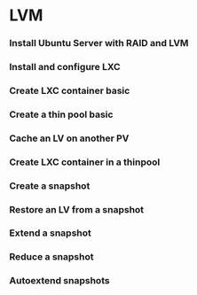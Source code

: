 # LVM

### Install Ubuntu Server with RAID and LVM

### Install and configure LXC

### Create LXC container basic

### Create a thin pool basic

### Cache an LV on another PV

### Create LXC container in a thinpool

### Create a snapshot

### Restore an LV from a snapshot

### Extend a snapshot

### Reduce a snapshot

### Autoextend snapshots
